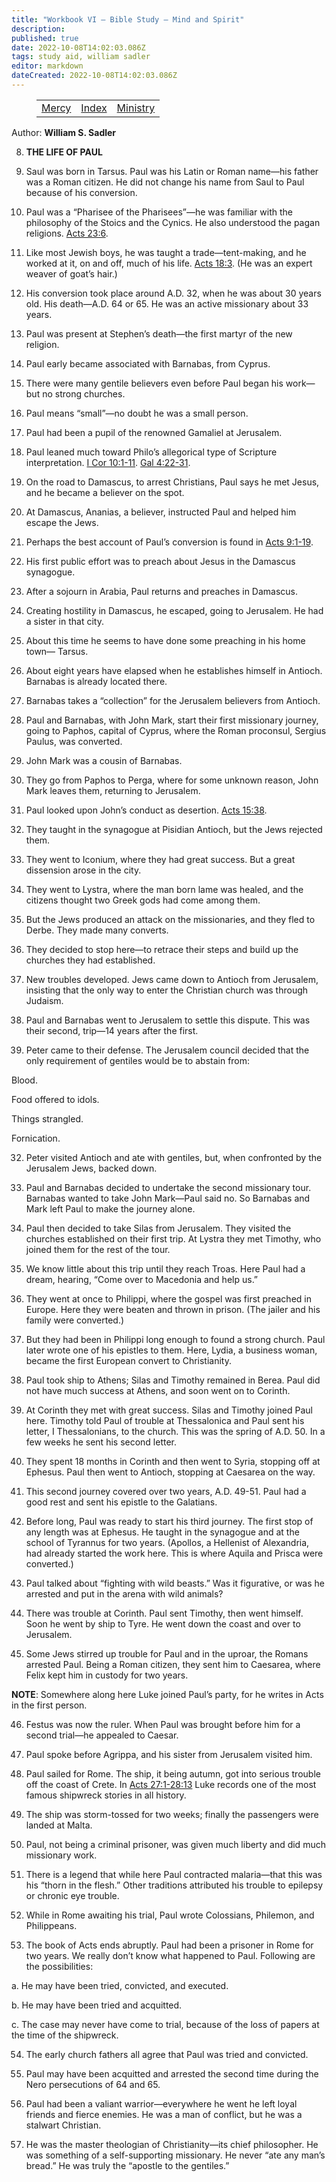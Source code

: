 ```yaml
---
title: "Workbook VI — Bible Study — Mind and Spirit"
description: 
published: true
date: 2022-10-08T14:02:03.086Z
tags: study aid, william sadler
editor: markdown
dateCreated: 2022-10-08T14:02:03.086Z
---
```


<figure class="table chapter-navigator">
	<table>
		<tbody>
		<tr>
			<td><a href="/en/William_S_Sadler/Workbook_6_Bible_Study/Mercy">Mercy</a></td>
			<td><a href="/en/William_S_Sadler/Workbook_6_Bible_Study/Index">Index</a></td>
			<td><a href="/en/William_S_Sadler/Workbook_6_Bible_Study/Ministry">Ministry</a></td>
		</tr>
		</tbody>
	</table>
</figure>

Author: **William S. Sadler**


8. **THE LIFE OF PAUL**

1. Saul was born in Tarsus. Paul was his Latin or Roman name—his father was a Roman citizen. He did not change his name from Saul to Paul because of his conversion.

2. Paul was a “Pharisee of the Pharisees”—he was familiar with the philosophy of the Stoics and the Cynics. He also understood the pagan religions. [Acts 23:6](/en/Bible/Acts/23#v6).

3. Like most Jewish boys, he was taught a trade—tent-making, and he worked at it, on and off, much of his life. [Acts 18:3](/en/Bible/Acts/18#v3). (He was an expert weaver of goat’s hair.)

4. His conversion took place around A.D. 32, when he was about 30 years old. His death—A.D. 64 or 65. He was an active missionary about 33 years.

5. Paul was present at Stephen’s death—the first martyr of the new religion.

6. Paul early became associated with Barnabas, from Cyprus.

7. There were many gentile believers even before Paul began his work—but no strong churches.

8. Paul means “small”—no doubt he was a small person.

9. Paul had been a pupil of the renowned Gamaliel at Jerusalem.

10. Paul leaned much toward Philo’s allegorical type of Scripture interpretation. [I Cor 10:1-11](/en/Bible/1_Corinthians/10#v1). [Gal 4:22-31](/en/Bible/Galatians/4#v22).

11. On the road to Damascus, to arrest Christians, Paul says he met Jesus, and he became a believer on the spot.

12. At Damascus, Ananias, a believer, instructed Paul and helped him escape the Jews.

13. Perhaps the best account of Paul’s conversion is found in [Acts 9:1-19](/en/Bible/Acts/9#v1).

14. His first public effort was to preach about Jesus in the Damascus synagogue.

15. After a sojourn in Arabia, Paul returns and preaches in Damascus.

16. Creating hostility in Damascus, he escaped, going to Jerusalem. He had a sister in that city.

17. About this time he seems to have done some preaching in his home town— Tarsus.

18. About eight years have elapsed when he establishes himself in Antioch. Barnabas is already located there.

19. Barnabas takes a “collection” for the Jerusalem believers from Antioch.

20. Paul and Barnabas, with John Mark, start their first missionary journey, going to Paphos, capital of Cyprus, where the Roman proconsul, Sergius Paulus, was converted.

21. John Mark was a cousin of Barnabas.

22. They go from Paphos to Perga, where for some unknown reason, John Mark leaves them, returning to Jerusalem.

23. Paul looked upon John’s conduct as desertion. [Acts 15:38](/en/Bible/Acts/15#v38).

24. They taught in the synagogue at Pisidian Antioch, but the Jews rejected them.

25. They went to Iconium, where they had great success. But a great dissension arose in the city.

26. They went to Lystra, where the man born lame was healed, and the citizens thought two Greek gods had come among them.

27. But the Jews produced an attack on the missionaries, and they fled to Derbe. They made many converts.

28. They decided to stop here—to retrace their steps and build up the churches they had established.

29. New troubles developed. Jews came down to Antioch from Jerusalem, insisting that the only way to enter the Christian church was through Judaism.

30. Paul and Barnabas went to Jerusalem to settle this dispute. This was their second, trip—14 years after the first.

31. Peter came to their defense. The Jerusalem council decided that the only requirement of gentiles would be to abstain from:

Blood.

Food offered to idols.

Things strangled.

Fornication.

32. Peter visited Antioch and ate with gentiles, but, when confronted by the Jerusalem Jews, backed down.

33. Paul and Barnabas decided to undertake the second missionary tour. Barnabas wanted to take John Mark—Paul said no. So Barnabas and Mark left Paul to make the journey alone.

34. Paul then decided to take Silas from Jerusalem. They visited the churches established on their first trip. At Lystra they met Timothy, who joined them for the rest of the tour.

35. We know little about this trip until they reach Troas. Here Paul had a dream, hearing, “Come over to Macedonia and help us.”

36. They went at once to Philippi, where the gospel was first preached in Europe. Here they were beaten and thrown in prison. (The jailer and his family were converted.)

37. But they had been in Philippi long enough to found a strong church. Paul later wrote one of his epistles to them. Here, Lydia, a business woman, became the first European convert to Christianity.

38. Paul took ship to Athens; Silas and Timothy remained in Berea. Paul did not have much success at Athens, and soon went on to Corinth.

39. At Corinth they met with great success. Silas and Timothy joined Paul here. Timothy told Paul of trouble at Thessalonica and Paul sent his letter, I Thessalonians, to the church. This was the spring of A.D. 50. In a few weeks he sent his second letter.

40. They spent 18 months in Corinth and then went to Syria, stopping off at Ephesus. Paul then went to Antioch, stopping at Caesarea on the way.

41. This second journey covered over two years, A.D. 49-51. Paul had a good rest and sent his epistle to the Galatians.

42. Before long, Paul was ready to start his third journey. The first stop of any length was at Ephesus. He taught in the synagogue and at the school of Tyrannus for two years. (Apollos, a Hellenist of Alexandria, had already started the work here. This is where Aquila and Prisca were converted.)

43. Paul talked about “fighting with wild beasts.” Was it figurative, or was he arrested and put in the arena with wild animals?

44. There was trouble at Corinth. Paul sent Timothy, then went himself. Soon he went by ship to Tyre. He went down the coast and over to Jerusalem.

45. Some Jews stirred up trouble for Paul and in the uproar, the Romans arrested Paul. Being a Roman citizen, they sent him to Caesarea, where Felix kept him in custody for two years.

**NOTE**: Somewhere along here Luke joined Paul’s party, for he writes in Acts in the first person.

46. Festus was now the ruler. When Paul was brought before him for a second trial—he appealed to Caesar.

47. Paul spoke before Agrippa, and his sister from Jerusalem visited him.

48. Paul sailed for Rome. The ship, it being autumn, got into serious trouble off the coast of Crete. In [Acts 27:1-28:13](/en/Bible/Acts/27#v1) Luke records one of the most famous shipwreck stories in all history.

49. The ship was storm-tossed for two weeks; finally the passengers were landed at Malta.

50. Paul, not being a criminal prisoner, was given much liberty and did much missionary work.

51. There is a legend that while here Paul contracted malaria—that this was his “thorn in the flesh.” Other traditions attributed his trouble to epilepsy or chronic eye trouble.

52. While in Rome awaiting his trial, Paul wrote Colossians, Philemon, and Philippeans.

53. The book of Acts ends abruptly. Paul had been a prisoner in Rome for two years. We really don’t know what happened to Paul. Following are the possibilities:

a. He may have been tried, convicted, and executed.

b. He may have been tried and acquitted.

c. The case may never have come to trial, because of the loss of papers at the time of the shipwreck.

54. The early church fathers all agree that Paul was tried and convicted.

55. Paul may have been acquitted and arrested the second time during the Nero persecutions of 64 and 65.

56. Paul had been a valiant warrior—everywhere he went he left loyal friends and fierce enemies. He was a man of conflict, but he was a stalwart Christian.

57. He was the master theologian of Christianity—its chief philosopher. He was something of a self-supporting missionary. He never “ate any man’s bread.” He was truly the “apostle to the gentiles.”


<br>


